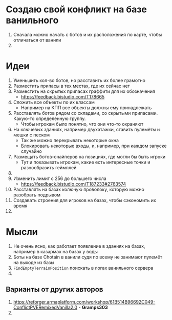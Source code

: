 # Создаю свой конфликт на базе ванильного
1. Сначала можно начать с ботов и их расположения по карте, чтобы отличаться от ванили
2. 


# Идеи
1. Уменьшить кол-во ботов, но расставить их более грамотно
2. Разместить припасы в тех местах, где их сейчас нет
3. Разместить на скрытых припасах граффити для их обозначения
   - https://feedback.bistudio.com/T178665
4. Сложить все объекты по их классам
   - Например на КПП все объекты должны ему принадлежать
5. Расставлять ботов рядом со складами, со скрытыми припасами. Какую-то определённую группу.
   - Чтобы игрокам было понятно, что они что-то охраняют
6. На ключевых зданиях, например двухэтажки, ставить пулемёты и мешки с песком
   - Так же можно перекрывать некоторые окна
   - Блокировать некоторые входы, и, например, при каждом запуске случайно
7. Размещать ботов-снайперов на позициях, где могли бы быть игроки
   - Тут и показывать игрокам, какие есть интересные точки и разнообразить геймплей
8. 
9. Изменить лимит с 256 до большего числа
   - https://feedback.bistudio.com/T187233#2763574
10. Расставлять на базах колючую проволоку, которую можно разобрать подрывом
11. Создавать строения для игроков на базах, чтобы сэкономить их время
12. 


# Мысли
1. Не очень ясно, как работает появление в зданиях на базах, например в казармах на базах у воды
2. Боты на базе Chotain в ванили судя по всему не занимают пулемёт на выходе из базы
3. `FindEmptyTerrainPosition` поискать в логах ванильного сервера
4. 


## Варианты от других авторов
1. https://reforger.armaplatform.com/workshop/61B514B96692C049-ConflictPVERemixedVanilla2.0 - **Gramps303**
2. 
